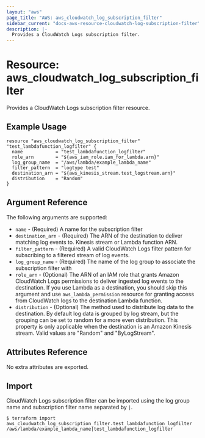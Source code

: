 ```yaml
---
layout: "aws"
page_title: "AWS: aws_cloudwatch_log_subscription_filter"
sidebar_current: "docs-aws-resource-cloudwatch-log-subscription-filter"
description: |-
  Provides a CloudWatch Logs subscription filter.
---
```


# Resource: aws_cloudwatch_log_subscription_filter

Provides a CloudWatch Logs subscription filter resource.

## Example Usage

```hcl
resource "aws_cloudwatch_log_subscription_filter" "test_lambdafunction_logfilter" {
  name            = "test_lambdafunction_logfilter"
  role_arn        = "${aws_iam_role.iam_for_lambda.arn}"
  log_group_name  = "/aws/lambda/example_lambda_name"
  filter_pattern  = "logtype test"
  destination_arn = "${aws_kinesis_stream.test_logstream.arn}"
  distribution    = "Random"
}
```

## Argument Reference

The following arguments are supported:

* `name` - (Required) A name for the subscription filter
* `destination_arn` - (Required) The ARN of the destination to deliver matching log events to. Kinesis stream or Lambda function ARN.
* `filter_pattern` - (Required) A valid CloudWatch Logs filter pattern for subscribing to a filtered stream of log events.
* `log_group_name` - (Required) The name of the log group to associate the subscription filter with
* `role_arn` - (Optional) The ARN of an IAM role that grants Amazon CloudWatch Logs permissions to deliver ingested log events to the destination. If you use Lambda as a destination, you should skip this argument and use `aws_lambda_permission` resource for granting access from CloudWatch logs to the destination Lambda function. 
* `distribution` - (Optional) The method used to distribute log data to the destination. By default log data is grouped by log stream, but the grouping can be set to random for a more even distribution. This property is only applicable when the destination is an Amazon Kinesis stream. Valid values are "Random" and "ByLogStream".

## Attributes Reference

No extra attributes are exported.

## Import

CloudWatch Logs subscription filter can be imported using the log group name and subscription filter name separated by `|`.

```
$ terraform import aws_cloudwatch_log_subscription_filter.test_lambdafunction_logfilter /aws/lambda/example_lambda_name|test_lambdafunction_logfilter
```